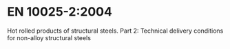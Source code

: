 # EN 10025-2:2004

Hot rolled products of structural steels. Part 2: Technical delivery conditions for non-alloy structural steels


